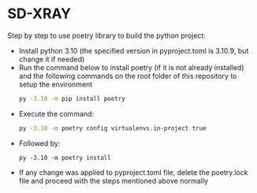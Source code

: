 # SD-XRAY

Step by step to use poetry library to build the python project:

- Install python 3.10 (the specified version in pyproject.toml is 3.10.9, but change it if needed)
- Run the command below to install poetry (if it is not already installed) and the following commands on the root folder of this repository to setup the environment
    ``` sh
    py -3.10 -m pip install poetry
    ```
- Execute the command: 
    ``` sh
    py -3.10 -m poetry config virtualenvs.in-project true
    ```
- Followed by:
    ``` sd
    py -3.10 -m poetry install
    ```
- If any change was applied to pyproject.toml file, delete the poetry.lock file and proceed with the steps mentioned above normally